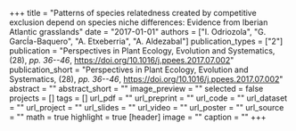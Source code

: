 +++
title = "Patterns of species relatedness created by competitive exclusion depend on species niche differences: Evidence from Iberian Atlantic grasslands"
date = "2017-01-01"
authors = ["I. Odriozola", "G. GarcÍa-Baquero", "A. Etxeberria", "A. Aldezabal"]
publication_types = ["2"]
publication = "Perspectives in Plant Ecology,  Evolution and Systematics, (28), _pp. 36--46_, https://doi.org/10.1016/j.ppees.2017.07.002"
publication_short = "Perspectives in Plant Ecology,  Evolution and Systematics, (28), _pp. 36--46_, https://doi.org/10.1016/j.ppees.2017.07.002"
abstract = ""
abstract_short = ""
image_preview = ""
selected = false
projects = []
tags = []
url_pdf = ""
url_preprint = ""
url_code = ""
url_dataset = ""
url_project = ""
url_slides = ""
url_video = ""
url_poster = ""
url_source = ""
math = true
highlight = true
[header]
image = ""
caption = ""
+++
